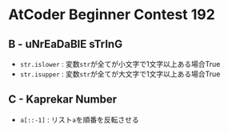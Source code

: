 # AtCoder Beginner Contest 192
## B - uNrEaDaBlE sTrInG
- `str.islower` : 変数`str`が全てが小文字で1文字以上ある場合True
- `str.isupper` : 変数`str`が全てが大文字で1文字以上ある場合True

## C - Kaprekar Number
- `a[::-1]` : リスト`a`を順番を反転させる